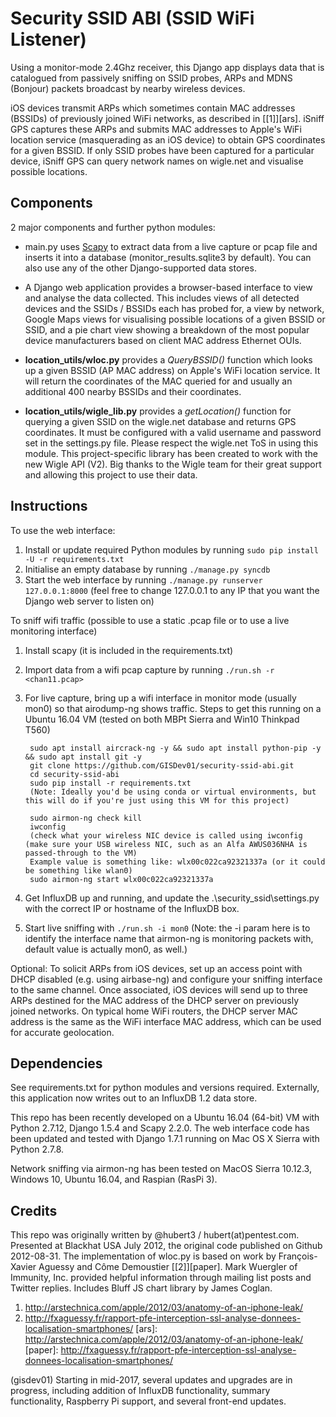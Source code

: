 Security SSID ABI (SSID WiFi Listener)
==========

Using a monitor-mode 2.4Ghz receiver, this Django app displays data that is catalogued from passively sniffing on SSID probes, ARPs and MDNS (Bonjour) packets broadcast by nearby wireless devices.

iOS devices transmit ARPs which sometimes contain MAC addresses (BSSIDs) of previously joined WiFi networks, as described in [[1]][ars]. iSniff GPS captures these ARPs and submits MAC addresses to Apple's WiFi location service (masquerading as an iOS device) to obtain GPS coordinates for a given BSSID. If only SSID probes have been captured for a particular device, iSniff GPS can query network names on wigle.net and visualise possible locations.

Components
----------

2 major components and further python modules:
* main.py uses [Scapy](http://www.secdev.org/projects/scapy/) to extract data from a live capture or pcap file and inserts it into a database (monitor_results.sqlite3 by default). You can also use any of the other Django-supported data stores.

* A Django web application provides a browser-based interface to view and analyse the data collected. This includes views of all detected devices and the SSIDs / BSSIDs each has probed for, a view by network, Google Maps views for visualising possible locations of a given BSSID or SSID, and a pie chart view showing a breakdown of the most popular device manufacturers based on client MAC address Ethernet OUIs.

* __location_utils/wloc.py__ provides a _QueryBSSID()_ function which looks up a given BSSID (AP MAC address) on Apple's WiFi location service. It will return the coordinates of the MAC queried for and usually an additional 400 nearby BSSIDs and their coordinates.

* __location_utils/wigle_lib.py__ provides a _getLocation()_ function for querying a given SSID on the wigle.net database and returns GPS coordinates. It must be configured with a valid username and password set in the settings.py file. Please respect the wigle.net ToS in using this module. This project-specific library has been created to work with the new Wigle API (V2). Big thanks to the Wigle team for their great support and allowing this project to use their data.

Instructions
------------

To use the web interface:

1. Install or update required Python modules by running `sudo pip install -U -r requirements.txt`
2. Initialise an empty database by running `./manage.py syncdb`
3. Start the web interface by running `./manage.py runserver 127.0.0.1:8000` (feel free to change 127.0.0.1 to any  IP that you want the Django web server to listen on)

To sniff wifi traffic (possible to use a static .pcap file or to use a live monitoring interface)

1. Install scapy (it is included in the requirements.txt)
2. Import data from a wifi pcap capture by running `./run.sh -r <chan11.pcap>`
3. For live capture, bring up a wifi interface in monitor mode (usually mon0) so that airodump-ng shows traffic.
    Steps to get this running on a Ubuntu 16.04 VM (tested on both MBPt Sierra and Win10 Thinkpad T560)

        sudo apt install aircrack-ng -y && sudo apt install python-pip -y && sudo apt install git -y
        git clone https://github.com/GISDev01/security-ssid-abi.git
        cd security-ssid-abi
        sudo pip install -r requirements.txt
        (Note: Ideally you'd be using conda or virtual environments, but this will do if you're just using this VM for this project)

        sudo airmon-ng check kill
        iwconfig
        (check what your wireless NIC device is called using iwconfig (make sure your USB wireless NIC, such as an Alfa AWUS036NHA is passed-through to the VM)
        Example value is something like: wlx00c022ca92321337a (or it could be something like wlan0)
        sudo airmon-ng start wlx00c022ca92321337a

4. Get InfluxDB up and running, and update the .\security_ssid\settings.py with the correct IP or hostname of the InfluxDB box.

5. Start live sniffing with `./run.sh -i mon0`  (Note: the -i param here is to identify the interface name that airmon-ng is monitoring packets with, default value is actually mon0, as well.)


Optional: To solicit ARPs from iOS devices, set up an access point with DHCP disabled (e.g. using airbase-ng) and configure your sniffing interface to the same channel. Once associated, iOS devices will send up to three ARPs destined for the MAC address of the DHCP server on previously joined networks. On typical home WiFi routers, the DHCP server MAC address is the same as the WiFi interface MAC address, which can be used for accurate geolocation.


Dependencies
------------

See requirements.txt for python modules and versions required.
Externally, this application now writes out to an InfluxDB 1.2 data store.

This repo has been recently developed on a Ubuntu 16.04 (64-bit) VM with Python 2.7.12, Django 1.5.4 and Scapy 2.2.0.
The web interface code has been updated and tested with Django 1.7.1 running on Mac OS X Sierra with Python 2.7.8.

Network sniffing via airmon-ng has been tested on MacOS Sierra 10.12.3, Windows 10, Ubuntu 16.04, and Raspian (RasPi 3).

Credits
-------
This repo was originally written by @hubert3 / hubert(at)pentest.com. Presented at Blackhat USA July 2012, the original code published on Github 2012-08-31.
The implementation of wloc.py is based on work by François-Xavier Aguessy and Côme Demoustier [[2]][paper].
Mark Wuergler of Immunity, Inc. provided helpful information through mailing list posts and Twitter replies.
Includes Bluff JS chart library by James Coglan.
1. http://arstechnica.com/apple/2012/03/anatomy-of-an-iphone-leak/
2. http://fxaguessy.fr/rapport-pfe-interception-ssl-analyse-donnees-localisation-smartphones/
[ars]: http://arstechnica.com/apple/2012/03/anatomy-of-an-iphone-leak/
[paper]: http://fxaguessy.fr/rapport-pfe-interception-ssl-analyse-donnees-localisation-smartphones/

(gisdev01) Starting in mid-2017, several updates and upgrades are in progress, including addition of InfluxDB functionality, summary functionality, Raspberry Pi support, and several front-end updates.
